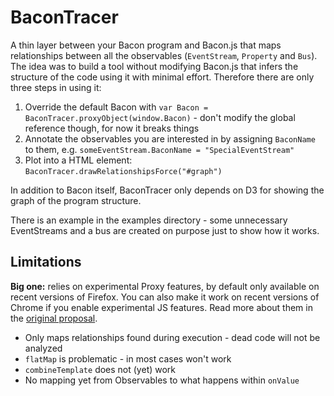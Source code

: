 BaconTracer
===========

A thin layer between your Bacon program and Bacon.js that maps relationships between all the observables (`EventStream`, `Property` and `Bus`). The idea was to build a tool without modifying Bacon.js that infers the structure of the code using it with minimal effort. Therefore there are only three steps in using it:

1. Override the default Bacon with `var Bacon = BaconTracer.proxyObject(window.Bacon)` - don't modify the global reference though, for now it breaks things
2. Annotate the observables you are interested in by assigning `BaconName` to them, e.g. `someEventStream.BaconName = "SpecialEventStream"`
3. Plot into a HTML element: `BaconTracer.drawRelationshipsForce("#graph")`

In addition to Bacon itself, BaconTracer only depends on D3 for showing the graph of the program structure.

There is an example in the examples directory - some unnecessary EventStreams and a bus are created on purpose just to show how it works.

Limitations
-----------

**Big one:** relies on experimental Proxy features, by default only available on recent versions of Firefox. You can also make it work on recent versions of Chrome if you enable experimental JS features. Read more about them in the [original proposal](http://wiki.ecmascript.org/doku.php?id=harmony:proxies).

- Only maps relationships found during execution - dead code will not be analyzed
- `flatMap` is problematic - in most cases won't work
- `combineTemplate` does not (yet) work
- No mapping yet from Observables to what happens within `onValue`